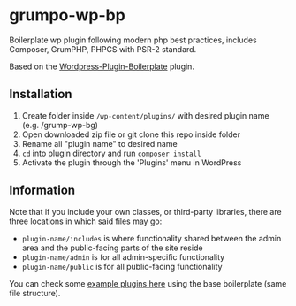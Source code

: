 # grumpo-wp-bp

Boilerplate wp plugin following modern php best practices, includes Composer, GrumPHP, PHPCS with PSR-2 standard.

Based on the [Wordpress-Plugin-Boilerplate](https://github.com/devinvinson/WordPress-Plugin-Boilerplate/) plugin.

## Installation

1. Create folder inside `/wp-content/plugins/` with desired plugin name (e.g. /grump-wp-bg)
1. Open downloaded zip file or git clone this repo inside folder
1. Rename all "plugin name" to desired name
1. `cd` into plugin directory and run `composer install`
1. Activate the plugin through the 'Plugins' menu in WordPress

## Information

Note that if you include your own classes, or third-party libraries, there are three locations in which said files may go:

- `plugin-name/includes` is where functionality shared between the admin area and the public-facing parts of the site reside
- `plugin-name/admin` is for all admin-specific functionality
- `plugin-name/public` is for all public-facing functionality

You can check some [example plugins here](https://github.com/DevinVinson/WordPress-Plugin-Boilerplate/wiki/Example-Plugins) using the base boilerplate (same file structure).
